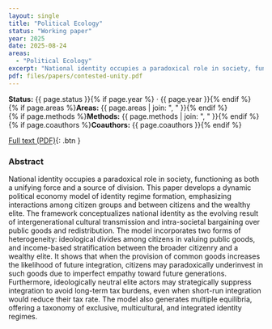 ```yaml
---
layout: single
title: "Political Ecology"
status: "Working paper"
year: 2025
date: 2025-08-24
areas:
  - "Political Ecology"
excerpt: "National identity occupies a paradoxical role in society, functioning as both a unifying force and a source of division. This paper develops a dynamic political economy model of identity regime formation, emphasizing interactions among citizen groups and between citizens and the wealthy elite. The framework conceptualizes national identity as the evolving result of intergenerational cultural transmission and intra-societal bargaining over public goods and redistribution. The model incorporates two forms of heterogeneity: ideological divides among citizens in valuing public goods, and income-based stratification between the broader citizenry and a wealthy elite. It shows that when the provision of common goods increases the likelihood of future integration, citizens may paradoxically underinvest in such goods due to imperfect empathy toward future generations. Furthermore, ideologically neutral elite actors may strategically suppress integration to avoid long-term tax burdens, even when short-run integration would reduce their tax rate. The model also generates multiple equilibria, offering a taxonomy of exclusive, multicultural, and integrated identity regimes."
pdf: files/papers/contested-unity.pdf
---
```


**Status:** {{ page.status }}{% if page.year %} · {{ page.year }}{% endif %}  
{% if page.areas %}**Areas:** {{ page.areas | join: ", " }}{% endif %}  
{% if page.methods %}**Methods:** {{ page.methods | join: ", " }}{% endif %}  
{% if page.coauthors %}**Coauthors:** {{ page.coauthors }}{% endif %}

[Full text (PDF)](/files/papers/contested_unity.pdf){: .btn }

### Abstract
National identity occupies a paradoxical role in society, functioning as both a unifying force and a source of division. This paper develops a dynamic political economy model of identity regime formation, emphasizing interactions among citizen groups and between citizens and the wealthy elite. The framework conceptualizes national identity as the evolving result of intergenerational cultural transmission and intra-societal bargaining over public goods and redistribution. The model incorporates two forms of heterogeneity: ideological divides among citizens in valuing public goods, and income-based stratification between the broader citizenry and a wealthy elite. It shows that when the provision of common goods increases the likelihood of future integration, citizens may paradoxically underinvest in such goods due to imperfect empathy toward future generations. Furthermore, ideologically neutral elite actors may strategically suppress integration to avoid long-term tax burdens, even when short-run integration would reduce their tax rate. The model also generates multiple equilibria, offering a taxonomy of exclusive, multicultural, and integrated identity regimes.

<!--abs-->
